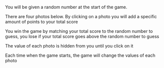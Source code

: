 You will be given a random number at the start of the game.

There are four photos below. By clicking on a photo you will add a specific amount of points to your total score

You win the game by matching your total score to the random number to guess, you lose if your total score goes above the random number to guess

The value of each photo is hidden from you until you click on it

Each time when the game starts, the game will change the values of each photo
